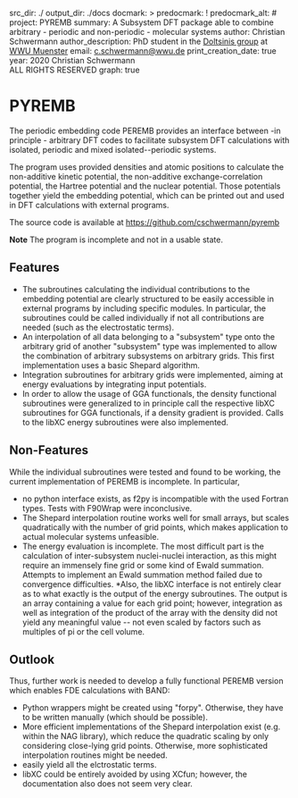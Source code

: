 src_dir: ./
output_dir: ./docs
docmark: >
predocmark: !
predocmark_alt: #
project: PYREMB
summary: A Subsystem DFT package able to combine arbitrary - periodic and non-periodic -  molecular systems
author: Christian Schwermann
author_description: PhD student in the [Doltsinis group](https://www.uni-muenster.de/Physik.FT/Forschung/agdoltsinis/index.html) at [WWU Muenster](https://www.uni-muenster.de)
email: c.schwermann@wwu.de
print_creation_date: true
year: 2020 Christian Schwermann <br/> ALL RIGHTS RESERVED
graph: true

# PYREMB 

The periodic embedding code PEREMB provides an interface between -in principle - arbitrary DFT codes to facilitate subsystem DFT calculations with isolated, periodic and mixed isolated--periodic systems.

The program uses provided densities and atomic positions to calculate the non-additive kinetic potential, the non-additive exchange-correlation potential, the Hartree potential and the nuclear potential. Those potentials together yield the embedding potential, which can be printed out and used in DFT calculations with external programs.

The source code is available at https://github.com/cschwermann/pyremb

**Note** The program is incomplete and not in a usable state. 

## Features
 * The subroutines calculating the individual contributions to the embedding potential are clearly structured to be easily accessible in external programs by including specific modules. In particular, the subroutines could be called individually if not all contributions are needed (such as the electrostatic terms).
 * An interpolation of all data belonging to a "subsystem" type onto the arbitrary grid of another "subsystem" type was implemented to allow the combination of arbitrary subsystems on arbitrary grids. This first implementation uses a basic Shepard algorithm.
 * Integration subroutines for arbitrary grids were implemented, aiming at energy evaluations by integrating input potentials.
 * In order to allow the usage of GGA functionals, the density functional subroutines were generalized to in principle call the respective libXC subroutines for GGA functionals, if a density gradient is provided. Calls to the libXC energy subroutines were also implemented.    

## Non-Features
While the individual subroutines were tested and found to be working, the current implementation of PEREMB is incomplete. In particular, 
 * no python interface exists, as f2py is incompatible with the used Fortran types. Tests with F90Wrap were inconclusive.
 * The Shepard interpolation routine works well for small arrays, but scales quadratically with the number of grid points, which makes application to actual molecular systems unfeasible. 
 * The energy evaluation is incomplete. The most difficult part is the calculation of inter-subsystem nuclei-nuclei interaction, as this might require an immensely fine grid or some kind of Ewald summation. Attempts to implement an Ewald summation method failed due to convergence difficulties.
 *Also, the libXC interface is not entirely clear as to what exactly is the output of the energy subroutines. The output is an array containing a value for each grid point; however, integration as well as integration of the product of the array with the density did not yield any meaningful value -- not even scaled by factors such as multiples of pi or the cell volume.  

## Outlook 
Thus, further work is needed to develop a fully functional PEREMB version which enables FDE calculations with BAND:
 * Python wrappers might be created using "forpy". Otherwise, they have to be written manually (which should be possible).
 * More efficient implementations  of the Shepard interpolation exist  (e.g. within the NAG library), which reduce the quadratic scaling by only considering close-lying grid points. Otherwise, more sophisticated interpolation routines might be needed.
 * easily yield all the elctrostatic terms. 
 * libXC could be entirely avoided by using XCfun; however, the documentation also does not seem very clear.
